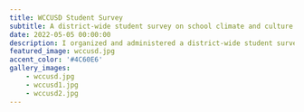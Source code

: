 ```yaml
---
title: WCCUSD Student Survey
subtitle: A district-wide student survey on school climate and culture. 
date: 2022-05-05 00:00:00
description: I organized and administered a district-wide student survey on school climate and culture. I analyzed and presented data to school officials and worked to find creative solutions to common student concerns. I presented before the school board and got the survey approved as the new mode of student assessment.
featured_image: wccusd.jpg
accent_color: '#4C60E6'
gallery_images:
    - wccusd.jpg
    - wccusd1.jpg
    - wccusd2.jpg
---
```



